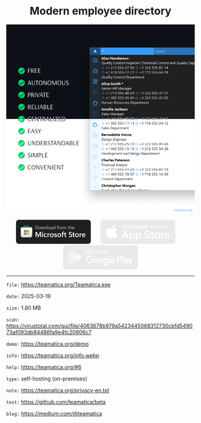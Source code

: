 <h1 align="center">Modern employee directory</h1>

<p align="center"><picture><img src="cover.webp" alt="cover"></picture></p>

<p align="center"><a href="https://apps.microsoft.com/detail/XP8LVLMTSBD7WF"><img src="MicrosoftStore.webp" alt="MicrosoftStore"></a>ㅤㅤ<picture><img src="AppStore.webp" alt="AppStore"></picture>ㅤㅤ<picture><img src="GooglePlay.webp" alt="GooglePlay"></picture></p>

***

`file:` https://teamatica.org/Teamatica.exe

`date:` 2025-03-19

`size:` 1.80 MB

`scan:` https://virustotal.com/gui/file/4063678b979a5423445068312730cbfd549073af093db84486fa9e4fc20806c7

`demo:` https://teamatica.org/demo

`info:` https://teamatica.org/info.webp

`help:` https://teamatica.org/#6

`type:` self-hosting (on-premises)

`note:` https://teamatica.org/privacy-en.txt

`test:` https://github.com/teamatica/beta

`blog:` https://medium.com/@teamatica
